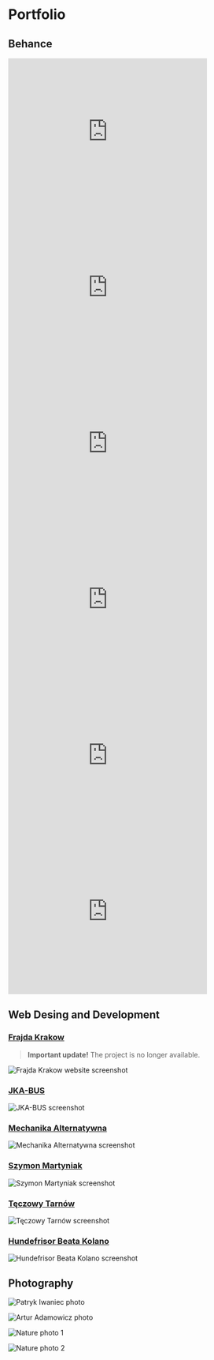 # Portfolio

## Behance

<iframe src="https://www.behance.net/embed/project/135472957?ilo0=1" height="316" width="404" allowfullscreen lazyload frameborder="0" allow="clipboard-write" refererPolicy="strict-origin-when-cross-origin"></iframe>

<iframe src="https://www.behance.net/embed/project/135476037?ilo0=1" height="316" width="404" allowfullscreen lazyload frameborder="0" allow="clipboard-write" refererPolicy="strict-origin-when-cross-origin"></iframe>

<iframe src="https://www.behance.net/embed/project/194488015?ilo0=1" height="316" width="404" allowfullscreen lazyload frameborder="0" allow="clipboard-write" refererPolicy="strict-origin-when-cross-origin"></iframe>

<iframe src="https://www.behance.net/embed/project/194849457?ilo0=1" height="316" width="404" allowfullscreen lazyload frameborder="0" allow="clipboard-write" refererPolicy="strict-origin-when-cross-origin"></iframe>

<iframe src="https://www.behance.net/embed/project/198533821?ilo0=1" height="316" width="404" allowfullscreen lazyload frameborder="0" allow="clipboard-write" refererPolicy="strict-origin-when-cross-origin"></iframe>

<iframe src="https://www.behance.net/embed/project/220629651?ilo0=1" height="316" width="404" allowfullscreen lazyload frameborder="0" allow="clipboard-write" refererPolicy="strict-origin-when-cross-origin"></iframe>

## Web Desing and Development

### [Frajda Krakow](https://frajdakrakow.org)
> **Important update!** The project is no longer available.

![Frajda Krakow website screenshot](portfolio/screen0.webp)

### [JKA-BUS](https://jkabus.pl)

![JKA-BUS screenshot](portfolio/screen1.webp)

### [Mechanika Alternatywna](https://mech-alt.com/)

![Mechanika Alternatywna screenshot](portfolio/screen2.webp)

### [Szymon Martyniak](https://szymonmartyniak.com/pl_pl/)

![Szymon Martyniak screenshot](portfolio/screen3.webp)

### [Tęczowy Tarnów](https://teczowytarnow.pl)

![Tęczowy Tarnów screenshot](portfolio/screen4.webp)

### [Hundefrisor Beata Kolano](https://hundefrisorbeata.com/)

![Hundefrisor Beata Kolano screenshot](portfolio/screen5.webp)

## Photography

![Patryk Iwaniec photo](portfolio/photo1.webp)

![Artur Adamowicz photo](portfolio/photo2.webp)

![Nature photo 1](portfolio/photo3.webp)

![Nature photo 2](portfolio/photo4.webp)
